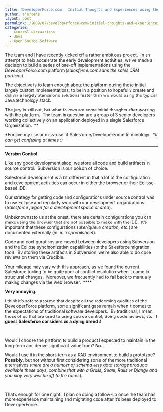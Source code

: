 ```yaml
---
title: 'DeveloperForce.com : Initial Thoughts and Experiences using the Platform'
author: ajordens
layout: post
permalink: /2009/07/developerforce-com-initial-thoughts-and-experiences-using-the-platform/
categories:
  - General Discussions
  - Java
  - Open Source Software
---
```

The team and I have recently kicked off a rather ambitious [project][1].&#160; In an attempt to help accelerate the early development activities, we’ve made a decision to build a series of one-off implementations using the *DeveloperForce.com* platform (*salesforce.com sans the sales CRM portions*).

The objective is to learn enough about the platform during these initial largely custom implementations, to be in a position to hopefully create and deliver a largely standalone solutions faster than we would using the typical Java technology stack.

The jury is still out, but what follows are some initial thoughts after working with the platform.&#160; The team in question are a group of 3 senior developers working collectively on an application deployed in a single Salesforce Organization.&#160; **

*Forgive my use or miss-use of Salesforce/DeveloperForce terminology.&#160; **It can get confusing at times <img src="http://littlesquare.com/wp-includes/images/smilies/simple-smile.png" alt=":)" class="wp-smiley" style="height: 1em; max-height: 1em;" />*

****

**Version Control**

Like any good development shop, we store all code and build artifacts in source control.&#160; Subversion is our poison of choice.

Salesforce development is a bit different in that a lot of the configuration and development activities can occur in either the browser or their Eclipse-based IDE.&#160; 

Our strategy for getting code and configurations under source control was to use Eclipse and regularly sync with our development organizations (*Salesforce jargon for a development space or area*).&#160; 

Unbeknownst to us at the onset, there are certain configurations you can make using the browser that are not possible to make with the IDE.&#160; It’s important that these configurations (*user/queue creation, etc.*) are documented externally (*ie. in a spreadsheet*).

Code and configurations are moved between developers using Subversion and the Eclipse synchronization capabilities (or the Salesforce migration tool).&#160; By storing these artifacts in Subversion, we’re also able to do code reviews on them via Crucible.

Your mileage may vary with this approach, as we found the current Salesforce tooling to be quite poor at conflict resolution when it came to structural changes.&#160; Moreover, we frequently had to fall back to manually making changes via the web browser.&#160; ****

**Very annoying**.&#160; 

I think it’s safe to assume that despite all the redeeming qualities of the DeveloperForce platform, some significant gaps remain when it comes to the expectations of traditional software developers.&#160; By traditional, I mean those of us that are used to using source control, doing code reviews, etc.&#160; **I guess Salesforce considers us a dying breed <img src="http://littlesquare.com/wp-includes/images/smilies/simple-smile.png" alt=":)" class="wp-smiley" style="height: 1em; max-height: 1em;" />**

&#160;

Would I choose the platform to build a product I expected to maintain in the long-term and derive significant value from? **No**.&#160; 

Would I use it in the short-term as a RAD environment to build a prototype? **Possibly**, but not without first considering some of the more traditional alternatives (*there are a number of schema-less data storage products available these days, combine that with a Grails, Seam, Rails or Django and you may very well be off to the races*).

&#160;

That’s enough for one night.&#160; I plan on doing a follow-up once the team has more experience maintaining and migrating code after it’s been deployed to DeveloperForce.

 [1]: http://www.genologics.com/translational-research